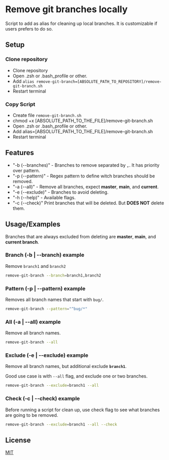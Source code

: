 
# Remove git branches locally

Script to add as alias for cleaning up local branches. It is customizable if users prefers to do so.

## Setup
### Clone repository
  - Clone repository
  - Open .zsh or .bash_profile or other.
  - Add `alias remove-git-branch=[ABSOLUTE_PATH_TO_REPOSITORY]/remove-git-branch.sh`
  - Restart terminal


### Copy Script
- Create file `remove-git-branch.sh`
- chmod +x [ABSOLUTE_PATH_TO_THE_FILE]/remove-git-branch.sh
- Open .zsh or .bash_profile or other.
- Add alias=[ABSOLUTE_PATH_TO_THE_FILE]/remove-git-branch.sh
- Restart terminal


## Features

- "-b (--branches)" - Branches to remove separated by **`,`**. It has priority over pattern.
- "-p (--pattern)" - Regex pattern to define witch branches should be removed.
- "-a (--all)" - Remove all branches, expect **master**, **main**, and **current**.
- "-e (--exclude)" - Branches to avoid deleting.
- "-h (--help)" - Available flags.
- "-c (--check)" Print branches that will be deleted. But **DOES NOT** delete them.
<!-- - "-f (--force)" Force delete (-D) the specified branch, even if it has unmerged changes. By default command uses -d, which do not delete branches if it has unmerged changes -->

## Usage/Examples
Branches that are always excluded from deleting are  **master**, **main**, and **current branch**.

### Branch (-b | --branch) example
Remove `branch1` and `branch2`
```zsh
remove-git-branch --branch=branch1,branch2
```

### Pattern (-p | --pattern)  example
Removes all branch names that start with `bug/`.
```zsh
remove-git-branch --pattern="^bug/*"
```

### All (-a | --all) example
Remove all branch names.
```zsh
remove-git-branch --all
```

### Exclude (-e | --exclude) example
Remove all branch names, but additional exclude **`branch1`**.

Good use case is with `--all` flag, and exclude one or two branches.

```zsh
remove-git-branch --exclude=branch1 --all
```

### Check (-c | --check) example
Before running a script for clean up, use check flag to see what branches are going to be removed.


```zsh
remove-git-branch --exclude=branch1 --all --check
```

## License

[MIT](https://choosealicense.com/licenses/mit/)

  